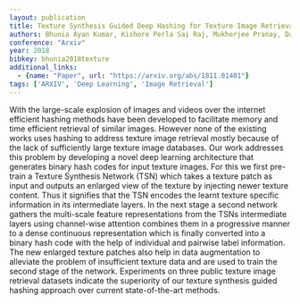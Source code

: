 ```yaml
---
layout: publication
title: Texture Synthesis Guided Deep Hashing for Texture Image Retrieval
authors: Bhunia Ayan Kumar, Kishore Perla Sai Raj, Mukherjee Pranay, Das Abhirup, Roy Partha Pratim
conference: "Arxiv"
year: 2018
bibkey: bhunia2018texture
additional_links:
  - {name: "Paper", url: "https://arxiv.org/abs/1811.01401"}
tags: ['ARXIV', 'Deep Learning', 'Image Retrieval']
---
```

With the large-scale explosion of images and videos over the internet efficient hashing methods have been developed to facilitate memory and time efficient retrieval of similar images. However none of the existing works uses hashing to address texture image retrieval mostly because of the lack of sufficiently large texture image databases. Our work addresses this problem by developing a novel deep learning architecture that generates binary hash codes for input texture images. For this we first pre-train a Texture Synthesis Network (TSN) which takes a texture patch as input and outputs an enlarged view of the texture by injecting newer texture content. Thus it signifies that the TSN encodes the learnt texture specific information in its intermediate layers. In the next stage a second network gathers the multi-scale feature representations from the TSNs intermediate layers using channel-wise attention combines them in a progressive manner to a dense continuous representation which is finally converted into a binary hash code with the help of individual and pairwise label information. The new enlarged texture patches also help in data augmentation to alleviate the problem of insufficient texture data and are used to train the second stage of the network. Experiments on three public texture image retrieval datasets indicate the superiority of our texture synthesis guided hashing approach over current state-of-the-art methods.
